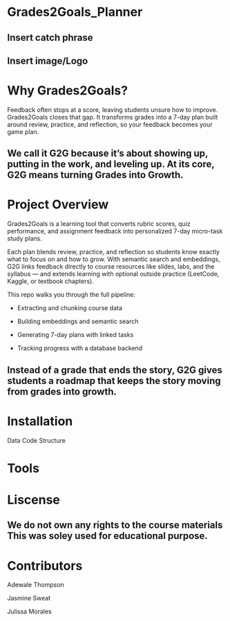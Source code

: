# Grades2Goals_Planner
## Insert catch phrase


Insert image/Logo
---

# Why Grades2Goals?
Feedback often stops at a score, leaving students unsure how to improve. Grades2Goals closes that gap. It transforms grades into a 7-day plan built around review, practice, and reflection, so your feedback becomes your game plan.

We call it G2G because it’s about showing up, putting in the work, and leveling up. At its core, G2G means turning Grades into Growth.
---

# Project Overview
Grades2Goals is a learning tool that converts rubric scores, quiz performance, and assignment feedback into personalized 7-day micro-task study plans.

Each plan blends review, practice, and reflection so students know exactly what to focus on and how to grow. With semantic search and embeddings, G2G links feedback directly to course resources like slides, labs, and the syllabus — and extends learning with optional outside practice (LeetCode, Kaggle, or textbook chapters).

This repo walks you through the full pipeline:

- Extracting and chunking course data

- Building embeddings and semantic search

- Generating 7-day plans with linked tasks

- Tracking progress with a database backend

Instead of a grade that ends the story, G2G gives students a roadmap that keeps the story moving from grades into growth.
---
# Installation
Data
Code Structure 
# Tools

# Liscense 
We do not own any rights to the course materials  This was soley used for educational purpose.
---

# Contributors
Adewale Thompson

Jasmine Sweat

Julissa Morales